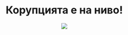 <center><h1>Корупцията е на ниво!</h1></center>
<center><img src="https://upload.wikimedia.org/wikipedia/commons/thumb/a/a1/Flickr_-_europeanpeoplesparty_-_EPP_Summit_19_June_2008_%286%29.jpg/200px-Flickr_-_europeanpeoplesparty_-_EPP_Summit_19_June_2008_%286%29.jpg"></center>
